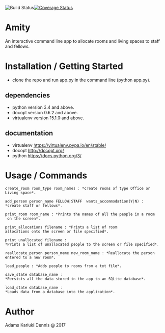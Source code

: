 ![Build Status](https://travis-ci.org/adamsdenniskariuki/Adams-Kariuki-Dojo-Project.svg?branch=v0)[![Coverage Status](https://coveralls.io/repos/github/adamsdenniskariuki/Adams-Kariuki-Dojo-Project/badge.svg?branch=v0)](https://coveralls.io/github/adamsdenniskariuki/Adams-Kariuki-Dojo-Project?branch=v0)

# Amity

An interactive command line app to allocate rooms and living spaces to staff and fellows.

# Installation / Getting Started

- clone the repo and run app.py in the command line (python app.py).

## dependencies
- python version 3.4 and above.
- docopt version 0.6.2 and above.
- virtualenv version 15.1.0 and above.

## documentation
- virtualenv https://virtualenv.pypa.io/en/stable/
- docopt http://docopt.org/
- python https://docs.python.org/3/

# Usage / Commands

	create_room room_type room_names : *create rooms of type Office or Living space*.

	add_person person_name FELLOW|STAFF  wants_accommodation(Y|N) : *create staff or fellows*.

	print_room room_name : *Prints the names of all the people in a ​room​ on the screen*.

	print_allocations filename​ : *Prints a list of room allocations onto the screen or file specified*.

	print_unallocated filename : *Prints a list of unallocated people to the screen or file specified*.

	reallocate_person person_name new_room_name​ : *Reallocate the person entered​ to ​a new room​*.

	load_people​ : *Adds people to rooms from a txt file*.

	save_state​ database_name : *Persists all the data stored in the app to an SQLite database*.

	load_state database_name : *Loads data from a database into the application*.

# Author
Adams Kariuki Dennis @ 2017




